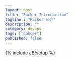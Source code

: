 ```yaml
---
layout: post
title: "Packer Introduction"
tagline : "Packer 简介"
description: ""
category: devops
tags: ["pakcer"]
published: false
---
```

{% include JB/setup %}
